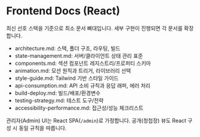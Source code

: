 # Frontend Docs (React)

최신 선호 스택을 기준으로 최소 문서 뼈대입니다. 세부 구현이 진행되면 각 문서를 확장합니다.

- architecture.md: 스택, 폴더 구조, 라우팅, 빌드
- state-management.md: 서버/클라이언트 상태 관리 표준
- components.md: 섹션 컴포넌트 레지스트리/프로퍼티 스키마
- animation.md: 모션 원칙과 트리거, 라이브러리 선택
- style-guide.md: Tailwind 기반 스타일 가이드
- api-consumption.md: API 소비 규칙과 응답 래퍼, 에러 처리
- build-deploy.md: 빌드/배포/환경변수
- testing-strategy.md: 테스트 도구/전략
- accessibility-performance.md: 접근성/성능 체크리스트

관리자(Admin) UI는 React SPA(`/admin`)로 가정합니다. 공개(청첩장) 뷰도 React 구성 시 동일 규칙을 따릅니다.
